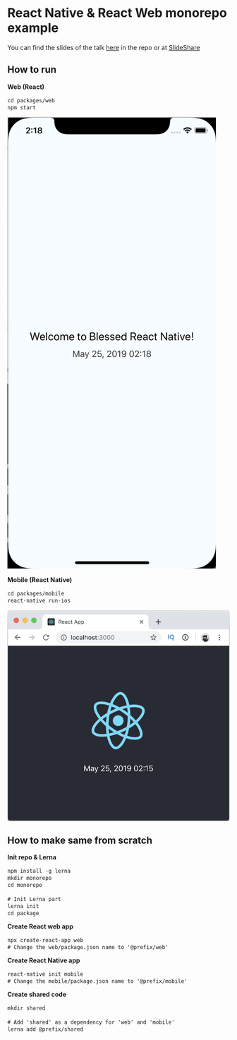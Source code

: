 
# React Native & React Web monorepo example
You can find the slides of the talk [here](./meta/slides.pdf) in the repo or at [SlideShare](https://www.slideshare.net/2j2e/monorepo-react-web-react-native)

## How to run
**Web (React)**
```
cd packages/web
npm start
```
![react web screenshot](./meta/mobile.png)

**Mobile (React Native)**
```
cd packages/mobile
react-native run-ios
```
![react native mobile screenshot](./meta/web.png)

## How to make same from scratch

**Init repo & Lerna**
```
npm install -g lerna
mkdir monorepo
cd monorepo

# Init Lerna part
lerna init
cd package
```

**Create React web app**
```
npx create-react-app web
# Change the web/package.json name to '@prefix/web'
```

**Create React Native app**
```
react-native init mobile
# Change the mobile/package.json name to '@prefix/mobile'
```
**Create shared code**
```
mkdir shared

# Add 'shared' as a dependency for 'web' and 'mobile'
lerna add @prefix/shared
```
